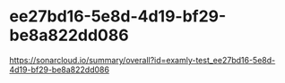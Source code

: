 # ee27bd16-5e8d-4d19-bf29-be8a822dd086
https://sonarcloud.io/summary/overall?id=examly-test_ee27bd16-5e8d-4d19-bf29-be8a822dd086
